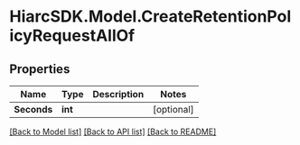 # HiarcSDK.Model.CreateRetentionPolicyRequestAllOf
## Properties

Name | Type | Description | Notes
------------ | ------------- | ------------- | -------------
**Seconds** | **int** |  | [optional] 

[[Back to Model list]](../README.md#documentation-for-models) [[Back to API list]](../README.md#documentation-for-api-endpoints) [[Back to README]](../README.md)

